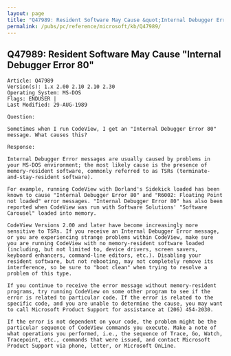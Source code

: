 ```yaml
---
layout: page
title: "Q47989: Resident Software May Cause &quot;Internal Debugger Error 80&quot;"
permalink: /pubs/pc/reference/microsoft/kb/Q47989/
---
```


## Q47989: Resident Software May Cause &quot;Internal Debugger Error 80&quot;

	Article: Q47989
	Version(s): 1.x 2.00 2.10 2.10 2.30
	Operating System: MS-DOS
	Flags: ENDUSER |
	Last Modified: 29-AUG-1989
	
	Question:
	
	Sometimes when I run CodeView, I get an "Internal Debugger Error 80"
	message. What causes this?
	
	Response:
	
	Internal Debugger Error messages are usually caused by problems in
	your MS-DOS environment; the most likely cause is the presence of
	memory-resident software, commonly referred to as TSRs (terminate-
	and-stay-resident software).
	
	For example, running CodeView with Borland's Sidekick loaded has been
	known to cause "Internal Debugger Error 80" and "R6002: Floating Point
	not loaded" error messages. "Internal Debugger Error 80" has also been
	reported when CodeView was run with Software Solutions' "Software
	Carousel" loaded into memory.
	
	CodeView Versions 2.00 and later have become increasingly more
	sensitive to TSRs. If you receive an Internal Debugger Error message,
	or you are experiencing strange problems within CodeView, make sure
	you are running CodeView with no memory-resident software loaded
	(including, but not limited to, device drivers, screen savers,
	keyboard enhancers, command-line editors, etc.). Disabling your
	resident software, but not rebooting, may not completely remove its
	interference, so be sure to "boot clean" when trying to resolve a
	problem of this type.
	
	If you continue to receive the error message without memory-resident
	programs, try running CodeView on some other program to see if the
	error is related to particular code. If the error is related to the
	specific code, and you are unable to determine the cause, you may want
	to call Microsoft Product Support for assistance at (206) 454-2030.
	
	If the error is not dependent on your code, the problem might be the
	particular sequence of CodeView commands you execute. Make a note of
	what operations you performed, i.e., the sequence of Trace, Go, Watch,
	Tracepoint, etc., commands that were issued, and contact Microsoft
	Product Support via phone, letter, or Microsoft OnLine.
